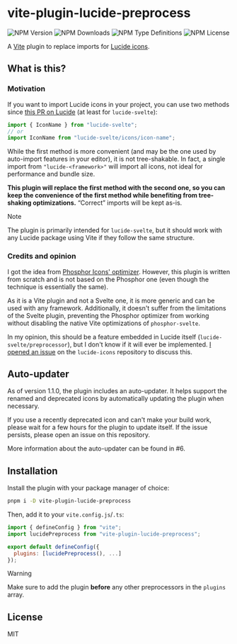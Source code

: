 # vite-plugin-lucide-preprocess

![NPM Version](https://img.shields.io/npm/v/vite-plugin-lucide-preprocess)
![NPM Downloads](https://img.shields.io/npm/dw/vite-plugin-lucide-preprocess)
![NPM Type Definitions](https://img.shields.io/npm/types/vite-plugin-lucide-preprocess)
![NPM License](https://img.shields.io/npm/l/vite-plugin-lucide-preprocess)

A [Vite](https://vitejs.dev) plugin to replace imports for [Lucide icons](https://lucide.dev).

## What is this?

### Motivation

If you want to import Lucide icons in your project, you can use two methods
since [this PR on Lucide](https://github.com/lucide-icons/lucide/pull/1707) (at least for `lucide-svelte`):

```js
import { IconName } from "lucide-svelte";
// or
import IconName from "lucide-svelte/icons/icon-name";
```

While the first method is more convenient (and may be the one used by auto-import features in your editor),
it is not tree-shakable.
In fact, a single import from `"lucide-<framework>"` will import all icons, not ideal for performance and bundle size.

**This plugin will replace the first method with the second one, so you can keep the convenience of the first method
while benefiting from tree-shaking optimizations.** “Correct” imports will be kept as-is.

> [!NOTE]
> The plugin is primarily intended for `lucide-svelte`, but it should work with
> any Lucide package using Vite if they follow the same structure.

### Credits and opinion

I got the idea
from [Phosphor Icons' optimizer](https://github.com/haruaki07/phosphor-svelte#import-optimizer-experimental).
However, this plugin is written from scratch and is not based on the Phosphor one (even though the technique is
essentially the same).

As it is a Vite plugin and not a Svelte one, it is more generic and can be used with any framework.
Additionally, it doesn't suffer from the limitations of the Svelte plugin, preventing the Phosphor
optimizer from working without disabling the native Vite optimizations of `phosphor-svelte`.

In my opinion, this should be a feature embedded in Lucide itself (`lucide-svelte/preprocessor`),
but I don't know if it will ever be implemented.
[I opened an issue](https://github.com/lucide-icons/lucide/issues/2295) on the `lucide-icons` repository to discuss
this.

## Auto-updater

As of version 1.1.0, the plugin includes an auto-updater.
It helps support the renamed and deprecated icons by automatically updating the plugin when necessary.

If you use a recently deprecated icon and can't make your build work, please wait for a few hours for the plugin
to update itself.
If the issue persists, please open an issue on this repository.

More information about the auto-updater can be found in #6.

## Installation

Install the plugin with your package manager of choice:

```bash
pnpm i -D vite-plugin-lucide-preprocess
```

Then, add it to your `vite.config.js`/`.ts`:

```js
import { defineConfig } from "vite";
import lucidePreprocess from "vite-plugin-lucide-preprocess";

export default defineConfig({
  plugins: [lucidePreprocess(), ...]
});
```

> [!WARNING]
> Make sure to add the plugin **before** any other preprocessors in the `plugins` array.

## License

MIT
